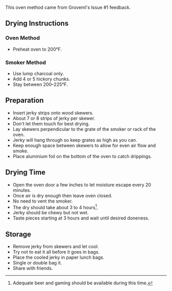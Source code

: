 This oven method came from Groveml's Issue #1 feedback.

## Drying Instructions

### Oven Method
- Preheat oven to 200°F.

### Smoker Method
- Use lump charcoal only.
- Add 4 or 5 hickory chunks.
- Stay between 200–225°F.

## Preparation
- Insert jerky strips onto wood skewers.
- About 7 or 8 strips of jerky per skewer.
- Don't let them touch for best drying.
- Lay skewers perpendicular to the grate of the smoker or rack of the oven.
- Jerky will hang through so keep grates as high as you can.
- Keep enough space between skewers to allow for even air flow and smoke.
- Place aluminium foil on the bottom of the oven to catch drippings.

## Drying Time
- Open the oven door a few inches to let moisture escape every 20 minutes.
- Once air is dry enough then leave oven closed.
- No need to vent the smoker.
- The dry should take about 3 to 4 hours[^1].
- Jerky should be chewy but not wet.
- Taste pieces starting at 3 hours and wait until desired doneness.

## Storage
- Remove jerky from skewers and let cool.
- Try not to eat it all before it goes in bags.
- Place the cooled jerky in paper lunch bags.
- Single or double bag it.
- Share with friends.

[^1]: Adequate beer and gaming should be available during this time.
